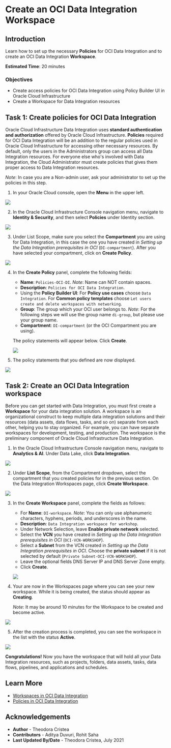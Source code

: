 # Create an OCI Data Integration Workspace

## Introduction

Learn how to set up the necessary **Policies** for OCI Data Integration and to create an OCI Data Integration **Workspace**.

**Estimated Time**: 20 minutes

### Objectives
* Create access policies for OCI Data Integration using Policy Builder UI in Oracle Cloud Infrastructure
* Create a Workspace for Data Integration resources

## Task 1: Create policies for OCI Data Integration

Oracle Cloud Infrastructure Data Integration uses **standard authentication and authorization** offered by Oracle Cloud Infrastructure. **Policies** required for OCI Data Integration will be an addition to the regular policies used in Oracle Cloud Infrastructure for accessing other necessary resources. By default, only the users in the Administrators group can access all Data Integration resources. For everyone else who's involved with Data Integration, the Cloud Administrator must create policies that gives them proper access to Data Integration resources.

*Note*: In case you are a Non-admin user, ask your administrator to set up the policies in this step.

1. In your Oracle Cloud console, open the **Menu** in the upper left.

  ![](./images/menu.png " ")

2. In the Oracle Cloud Infrastructure Console navigation menu, navigate to **Identity & Security**, and then select **Policies** under Identity section.

  ![](./images/menu-policies.png " ")

3. Under List Scope, make sure you select the **Compartment** you are using for Data Integration, in this case the one you have created in _Setting up the Data Integration prerequisites in OCI_ (`DI-compartment`). After you have selected your compartment, click on **Create Policy**.

  ![](./images/add-policy.png " ")

4. In the **Create Policy** panel, complete the following fields:

    - **Name**: `Policies-OCI-DI`. *Note*: Name can NOT contain spaces.
    - **Description**: `Policies for OCI Data Integration`.
    - Using the **Policy Builder UI**: For **Policy use cases** choose `Data Integration`. For **Common policy templates** choose `Let users create and delete workspaces with networking`.
    - **Group**: The group which your OCI user belongs to.
   *Note*: For the following steps we will use the group name `di-group`, but please use your group name.
    - **Compartment**: `DI-compartment` (or the OCI Compartment you are using).

   The policy statements will appear below. Click **Create**.

   ![](./images/policy-builder.png " ")

5. The policy statements that you defined are now displayed.

  ![](./images/policies-list.png " ")

## Task 2: Create an OCI Data Integration workspace

Before you can get started with Data Integration, you must first create a **Workspace** for your data integration solution. A workspace is an organizational construct to keep multiple data integration solutions and their resources (data assets, data flows, tasks, and so on) separate from each other, helping you to stay organized. For example, you can have separate workspaces for development, testing, and production. The workspace is the preliminary component of Oracle Cloud Infrastructure Data Integration.

1. In the Oracle Cloud Infrastructure Console navigation menu, navigate to **Analytics & AI**. Under Data Lake, click **Data Integration**.

  ![](./images/menu-di.png " ")

2. Under **List Scope**, from the Compartment dropdown, select the compartment that you created policies for in the previous section. On the Data Integration Workspaces page, click **Create Workspace**.

  ![](./images/workspaces.png " ")

3. In the **Create Workspace** panel, complete the fields as follows:

    - For **Name**: `DI-workspace`. *Note*: You can only use alphanumeric characters, hyphens, periods, and underscores in the name.
    - **Description**: `Data Integration workspace for workshop`.
    - Under Network Selection, leave **Enable private network** selected.
    - Select the **VCN** you have created in _Setting up the Data Integration prerequisites in OCI_ (`OCI-VCN-WORKSHOP`).
    - Select a **Subnet** from the VCN created in _Setting up the Data Integration prerequisites in OCI_. Choose the **private subnet** if it is not selected by default (`Private Subnet-OCI-VCN-WORKSHOP`).
    - Leave the optional fields DNS Server IP and DNS Server Zone empty.
    - Click **Create**.

    ![](./images/create-workspace.png " ")

4. Your are now in the Workspaces page where you can see your new workspace. While it is being created, the status should appear as **Creating**.

   *Note*: It may be around 10 minutes for the Workspace to be created and become active.

  ![](./images/creating-workspace.png " ")

5. After the creation process is completed, you can see the workspace in the list with the status **Active**.

  ![](./images/workspace-active.png " ")

   **Congratulations!**  Now you have the workspace that will hold all your Data Integration resources, such as projects, folders, data assets, tasks, data flows, pipelines, and applications and schedules.

## Learn More

* [Workspaces in OCI Data Integration](https://docs.oracle.com/en-us/iaas/data-integration/using/workspaces.htm)
* [Policies in OCI Data Integration](https://docs.oracle.com/en-us/iaas/data-integration/using/policies.htm)

## Acknowledgements

* **Author** - Theodora Cristea
* **Contributors** -  Aditya Duvuri, Rohit Saha
* **Last Updated By/Date** - Theodora Cristea, July 2021
